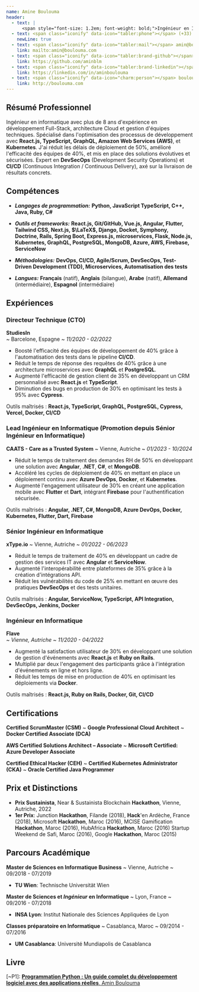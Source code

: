 ```yaml
---
name: Amine Boulouma
header:
  - text: |
      <span style="font-size: 1.2em; font-weight: bold;">Ingénieur en Informatique | Expert en Développement Full-Stack & Architecte Cloud </span>
  - text: <span class="iconify" data-icon="tabler:phone"></span> (+33) 773-624-100
    newLine: true
  - text: <span class="iconify" data-icon="tabler:mail"></span> amin@boulouma.com
    link: mailto:amin@boulouma.com
  - text: <span class="iconify" data-icon="tabler:brand-github"></span> aminblm
    link: https://github.com/aminblm
  - text: <span class="iconify" data-icon="tabler:brand-linkedin"></span> aminboulouma
    link: https://linkedin.com/in/aminboulouma
  - text: <span class="iconify" data-icon="charm:person"></span> boulouma.com
    link: http://boulouma.com
---
```


## Résumé Professionnel

Ingénieur en informatique avec plus de 8 ans d'expérience en développement Full-Stack, architecture Cloud et gestion d'équipes techniques. Spécialisé dans l'optimisation des processus de développement avec **React.js, TypeScript, GraphQL, Amazon Web Services (AWS)**, et **Kubernetes**. J'ai réduit les délais de déploiement de 50%, amélioré l'efficacité des équipes de 40%, et mis en place des solutions évolutives et sécurisées. Expert en **DevSecOps** (Development Security Operations) et **CI/CD** (Continuous Integration / Continuous Delivery), axé sur la livraison de résultats concrets.

## Compétences

- ***Langages de programmation:*** **<span class="iconify" data-icon="vscode-icons:file-type-python"></span> Python, <span class="iconify" data-icon="vscode-icons:file-type-js-official"></span> JavaScript <span class="iconify" data-icon="vscode-icons:file-type-typescript-official"></span> TypeScript, <span class="iconify" data-icon="vscode-icons:file-type-cpp2"></span> C++, <span class="iconify" data-icon="logos:java" data-inline="false"></span> Java, <span class="iconify" data-icon="logos:ruby" data-inline="false"></span> Ruby, <span class="iconify" data-icon="logos:csharp" data-inline="false"></span> C#**

- ***Outils et frameworks:*** **React.js, Git/GitHub, Vue.js, Angular, Flutter, Tailwind CSS, Next.js, $\LaTeX$, Django, Docket, Symphony, Doctrine, Rails, Spring Boot, Express.js, microservices, Flask, Node.js, Kubernetes, GraphQL, PostgreSQL, MongoDB, Azure, AWS, Firebase, ServiceNow**

- ***Méthodologies:*** **DevOps, CI/CD, Agile/Scrum, DevSecOps, Test-Driven Development (TDD), Microservices, Automatisation des tests**

- ***Langues:*** **Français** (natif), **Anglais** (bilangue), **Arabe** (natif), **Allemand** (intermédiaire), **Espagnol** (intermédiaire)

## Expériences

### Directeur Technique (CTO)
**StudiesIn**  
~ Barcelone, Espagne
~ *11/2020 - 02/2022*

- Boosté l'efficacité des équipes de développement de 40% grâce à l'automatisation des tests dans le pipeline **CI/CD**.
- Réduit le temps de réponse des requêtes de 40% grâce à une architecture microservices avec **GraphQL** et **PostgreSQL**.  
- Augmenté l'efficacité de gestion client de 35% en développant un CRM personnalisé avec **React.js** et **TypeScript**.  
- Diminution des bugs en production de 30% en optimisant les tests à 95% avec **Cypress**.  

Outils maîtrisés : **React.js, TypeScript, GraphQL, PostgreSQL, Cypress, Vercel, Docker, CI/CD**

### Lead Ingénieur en Informatique (Promotion depuis Sénior Ingénieur en Informatique)
**CAATS - Care as a Trusted System**
~ Vienne, Autriche
~ *01/2023 - 10/2024*

- Réduit le temps de traitement des demandes RH de 50% en développant une solution avec **Angular**, **.NET**, **C#**, et **MongoDB**.  
- Accéléré les cycles de déploiement de 40% en mettant en place un déploiement continu avec **Azure DevOps**, **Docker**, et **Kubernetes**.  
- Augmenté l'engagement utilisateur de 30% en créant une application mobile avec **Flutter** et **Dart**, intégrant **Firebase** pour l'authentification sécurisée.

Outils maîtrisés : **Angular, .NET, C#, MongoDB, Azure DevOps, Docker, Kubernetes, Flutter, Dart, Firebase**

### Sénior Ingénieur en Informatique
**xType.io**
~ Vienne, Autriche
~ *01/2022 - 06/2023*

- Réduit le temps de traitement de 40% en développant un cadre de gestion des services IT avec **Angular** et **ServiceNow**.  
- Augmenté l'interopérabilité entre plateformes de 35% grâce à la création d'intégrations API.  
- Réduit les vulnérabilités du code de 25% en mettant en œuvre des pratiques **DevSecOps** et des tests unitaires.

Outils maîtrisés : **Angular, ServiceNow, TypeScript, API Integration, DevSecOps, Jenkins, Docker**


### Ingénieur en Informatique
**Flave**  
~ *Vienne, Autriche*
~ *11/2020 - 04/2022*

- Augmenté la satisfaction utilisateur de 30% en développant une solution de gestion d'événements avec **React.js** et **Ruby on Rails**.  
- Multiplié par deux l'engagement des participants grâce à l'intégration d'événements en ligne et hors ligne.  
- Réduit les temps de mise en production de 40% en optimisant les déploiements via **Docker**.

Outils maîtrisés : **React.js, Ruby on Rails, Docker, Git, CI/CD**

## Certifications

**Certified ScrumMaster (CSM)**
~ **Google Professional Cloud Architect**
~ **Docker Certified Associate (DCA)**

**AWS Certified Solutions Architect – Associate**
~ **Microsoft Certified: Azure Developer Associate** 

**Certified Ethical Hacker (CEH)**
~ **Certified Kubernetes Administrator (CKA)**
~ **Oracle Certified Java Programmer**

## Prix et Distinctions

- **Prix Sustainista**, Near & Sustainista Blockchain **Hackathon**, Vienne, Autriche, 2022
- **1er Prix**: Junction **Hackathon**, Filande (2018), **Hack**'en Ardèche, France (2018), Microsoft **Hackathon**, Maroc (2016), MCISE Gamification **Hackathon**, Maroc (2016), HubAfrica **Hackathon**, Maroc (2016) Startup Weekend de Safi, Maroc (2016), Google **Hackathon**, Maroc (2015)

## Parcours Académique

**Master de Sciences en Informatique Business**
 ~ Vienne, Autriche 
 ~ 09/2018 - 07/2019

- **TU Wien**: Technische Universität Wien

**Master de Sciences et *Ingénieur* en Informatique** 
 ~ Lyon, France
 ~ 09/2016 - 07/2018

- **INSA Lyon**: Institut Nationale des Sciences Appliquées de Lyon

**Classes préparatoire en Informatique**
 ~ Casablanca, Maroc
 ~ 09/2014 - 07/2016

- **UM Casablanca**: Université Mundiapolis de Casablanca


## Livre

[~P1]: [**Programmation Python : Un guide complet du développement logiciel avec des applications réelles**, Amin Boulouma](https://www.amazon.fr/Python-Programming-Comprehensive-Development-Application/dp/B0BW2G3W2R?_encoding=UTF8&qid=&sr=)
